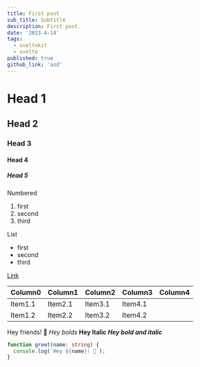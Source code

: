 ```yaml
---
title: First post
sub_title: Subtitle
description: First post.
date: '2023-4-14'
tags:
  - sveltekit
  - svelte
published: true
github_link: 'asd'
---
```


# Head 1

## Head 2

### Head 3

#### Head 4

##### Head 5

Numbered

1. first
2. second
3. third

List

- first
- second
- third

[Link]('http://steam.com')

| Column0 | Column1 | Column2 | Column3 | Column4 |
| ------- | ------- | ------- | ------- | ------- |
| Item1.1 | Item2.1 | Item3.1 | Item4.1 |
| Item1.2 | Item2.2 | Item3.2 | Item4.2 |

Hey friends! 👋
_Hey bolds_
**Hey Italic**
**_Hey bold and italic_**

```ts
function greet(name: string) {
  console.log(`Hey ${name}! 👋`);
}
```
